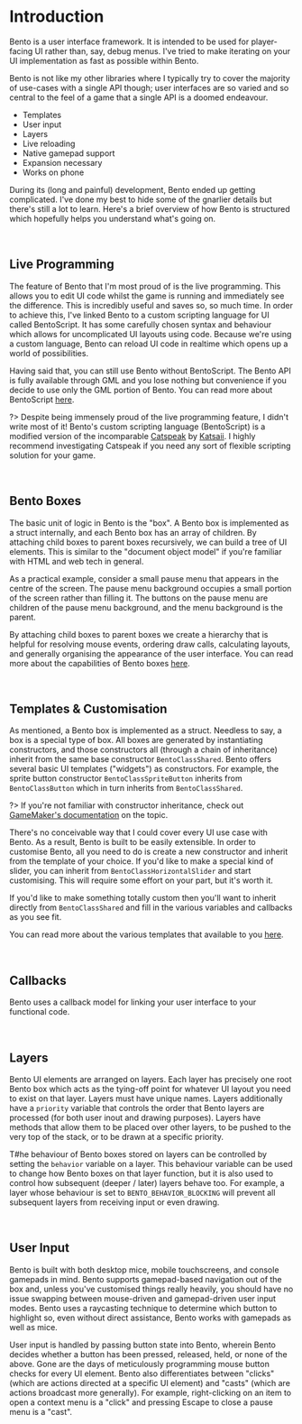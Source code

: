 # Introduction

Bento is a user interface framework. It is intended to be used for player-facing UI rather than, say, debug menus. I've tried to make iterating on your UI implementation as fast as possible within Bento.


Bento is not like my other libraries where I typically try to cover the majority of use-cases with a single API though; user interfaces are so varied and so central to the feel of a game that a single API is a doomed endeavour.

- Templates
- User input
- Layers
- Live reloading
- Native gamepad support
- Expansion necessary
- Works on phone

During its (long and painful) development, Bento ended up getting complicated. I've done my best to hide some of the gnarlier details but there's still a lot to learn. Here's a brief overview of how Bento is structured which hopefully helps you understand what's going on.

&nbsp;

## Live Programming

The feature of Bento that I'm most proud of is the live programming. This allows you to edit UI code whilst the game is running and immediately see the difference. This is incredibly useful and saves so, so much time. In order to achieve this, I've linked Bento to a custom scripting language for UI called BentoScript. It has some carefully chosen syntax and behaviour which allows for uncomplicated UI layouts using code. Because we're using a custom language, Bento can reload UI code in realtime which opens up a world of possibilities.

Having said that, you can still use Bento without BentoScript. The Bento API is fully available through GML and you lose nothing but convenience if you decide to use only the GML portion of Bento. You can read more about BentoScript [here](BentoScript).

?> Despite being immensely proud of the live programming feature, I didn't write most of it! Bento's custom scripting language (BentoScript) is a modified version of the incomparable [Catspeak](https://github.com/katsaii/catspeak-lang) by [Katsaii](https://www.katsaii.com/). I highly recommend investigating Catspeak if you need any sort of flexible scripting solution for your game.

&nbsp;

## Bento Boxes

The basic unit of logic in Bento is the "box". A Bento box is implemented as a struct internally, and each Bento box has an array of children. By attaching child boxes to parent boxes recursively, we can build a tree of UI elements. This is similar to the "document object model" if you're familiar with HTML and web tech in general.

As a practical example, consider a small pause menu that appears in the centre of the screen. The pause menu background occupies a small portion of the screen rather than filling it. The buttons on the pause menu are children of the pause menu background, and the menu background is the parent.

By attaching child boxes to parent boxes we create a hierarchy that is helpful for resolving mouse events, ordering draw calls, calculating layouts, and generally organising the appearance of the user interface. You can read more about the capabilities of Bento boxes [here](Bento-Boxes).

&nbsp;

## Templates & Customisation

As mentioned, a Bento box is implemented as a struct. Needless to say, a box is a special type of box. All boxes are generated by instantiating constructors, and those constructors all (through a chain of inheritance) inherit from the same base constructor `BentoClassShared`. Bento offers several basic UI templates ("widgets") as constructors. For example, the sprite button constructor `BentoClassSpriteButton` inherits from `BentoClassButton` which in turn inherits from `BentoClassShared`.

?> If you're not familiar with constructor inheritance, check out [GameMaker's documentation](https://manual.yoyogames.com/index.htm#t=GameMaker_Language%2FGML_Overview%2FStructs.htm&rhsearch=Inheritance&rhhlterm=Inheritance) on the topic.

There's no conceivable way that I could cover every UI use case with Bento. As a result, Bento is built to be easily extensible. In order to customise Bento, all you need to do is create a new constructor and inherit from the template of your choice. If you'd like to make a special kind of slider, you can inherit from `BentoClassHorizontalSlider` and start customising. This will require some effort on your part, but it's worth it.

If you'd like to make something totally custom then you'll want to inherit directly from `BentoClassShared` and fill in the various variables and callbacks as you see fit.

You can read more about the various templates that available to you [here](Bento-Templates).

&nbsp;

## Callbacks

Bento uses a callback model for linking your user interface to your functional code.

&nbsp;

## Layers

Bento UI elements are arranged on layers. Each layer has precisely one root Bento box which acts as the tying-off point for whatever UI layout you need to exist on that layer. Layers must have unique names. Layers additionally have a `priority` variable that controls the order that Bento layers are processed (for both user inout and drawing purposes). Layers have methods that allow them to be placed over other layers, to be pushed to the very top of the stack, or to be drawn at a specific priority.

T#he behaviour of Bento boxes stored on layers can be controlled by setting the `behavior` variable on a layer. This behaviour variable can be used to change how Bento boxes on that layer function, but it is also used to control how subsequent (deeper / later) layers behave too. For example, a layer whose behaviour is set to `BENTO_BEHAVIOR_BLOCKING` will prevent all subsequent layers from receiving input or even drawing.

&nbsp;

## User Input

Bento is built with both desktop mice, mobile touchscreens, and console gamepads in mind. Bento supports gamepad-based navigation out of the box and, unless you've customised things really heavily, you should have no issue swapping between mouse-driven and gamepad-driven user input modes. Bento uses a raycasting technique to determine which button to highlight so, even without direct assistance, Bento works with gamepads as well as mice.

User input is handled by passing button state into Bento, wherein Bento decides whether a button has been pressed, released, held, or none of the above. Gone are the days of meticulously programming mouse button checks for every UI element. Bento also differentiates between "clicks" (which are actions directed at a specific UI element) and "casts" (which are actions broadcast more generally). For example, right-clicking on an item to open a context menu is a "click" and pressing Escape to close a pause menu is a "cast".
